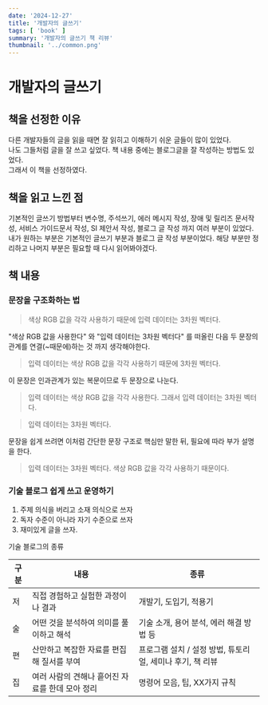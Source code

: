 ```yaml
---
date: '2024-12-27'
title: '개발자의 글쓰기'
tags: [ 'book' ]
summary: '개발자의 글쓰기 책 리뷰'
thumbnail: '../common.png'
---
```


# 개발자의 글쓰기

## 책을 선정한 이유

다른 개발자들의 글을 읽을 때면 잘 읽히고 이해하기 쉬운 글들이 많이 있었다.   
나도 그들처럼 글을 잘 쓰고 싶었다. 책 내용 중에는 블로그글을 잘 작성하는 방법도 있었다.   
그래서 이 책을 선정하였다.

## 책을 읽고 느낀 점

기본적인 글쓰기 방법부터 변수명, 주석쓰기, 에러 메시지 작성, 장애 및 릴리즈 문서작성, 서비스 가이드문서 작성,
SI 제안서 작성, 블로그 글 작성 까지 여러 부분이 있었다.   
내가 원하는 부분은 기본적인 글쓰기 부분과 블로그 글 작성 부분이었다.
해당 부분만 정리하고 나머지 부분은 필요할 때 다시 읽어봐야겠다.

## 책 내용

### 문장을 구조화하는 법

> 색상 RGB 값을 각각 사용하기 때문에 입력 데이터는 3차원 벡터다.

"색상 RGB 값을 사용한다" 와 "입력 데이터는 3차원 벡터다" 를 떠올린 다음 두 문장의 관계를 연결(~때문에)하는 것 까지 생각해야한다.

> 입력 데이터는 색상 RGB 값을 각각 사용하기 때문에 3차원 벡터다.

이 문장은 인과관계가 있는 복문이므로 두 문장으로 나눈다.

> 입력 데이터는 색상 RGB 값을 각각 사용한다. 그래서 입력 데이터는 3차원 벡터다.

> 입력 데이터는 3차원 벡터다.

문장을 쉽게 쓰려면 이처럼 간단한 문장 구조로 핵심만 말한 뒤, 필요에 따라 부가 설명을 한다.

> 입력 데이터는 3차원 벡터다. 색상 RGB 값을 각각 사용하기 때문이다.

### 기술 블로그 쉽게 쓰고 운영하기

1. 주제 의식을 버리고 소재 의식으로 쓰자
2. 독자 수준이 아니라 자기 수준으로 쓰자
3. 재미있게 글을 쓰자.

기술 블로그의 종류

| 구분 | 내용                          | 종류                                  |
|----|-----------------------------|-------------------------------------|
| 저  | 직접 경험하고 실험한 과정이나 결과         | 개발기, 도입기, 적용기                       |
| 술  | 어떤 것을 분석하여 의미를 풀이하고 해석      | 기술 소개, 용어 분석, 에러 해결 방법 등            |
| 편  | 산만하고 복잡한 자료를 편집해 질서를 부여     | 프로그램 설치 / 설정 방법, 튜토리얼, 세미나 후기, 책 리뷰 |
| 집  | 여러 사람의 견해나 흩어진 자료를 한데 모아 정리 | 명령어 모음, 팁, XX가지 규칙                  |










